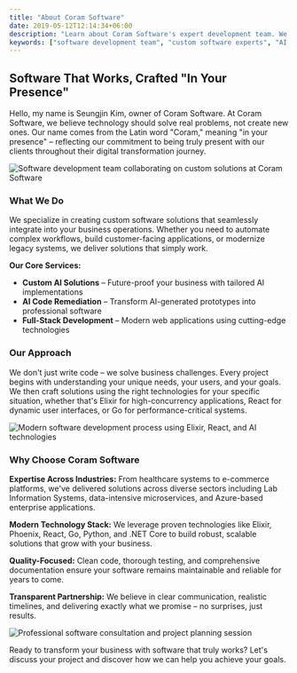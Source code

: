 ```yaml
---
title: "About Coram Software"
date: 2019-05-12T12:14:34+06:00
description: "Learn about Coram Software's expert development team. We create custom software solutions, AI implementations, and modern web applications for businesses across California and nationwide."
keywords: ["software development team", "custom software experts", "AI implementation", "web development company California", "Elixir experts", "React developers"]
---
```


## Software That Works, Crafted "In Your Presence"

Hello, my name is Seungjin Kim, owner of Coram Software. At Coram Software, we believe technology should solve real problems, not create new ones. Our name comes from the Latin word "Coram," meaning "in your presence" – reflecting our commitment to being truly present with our clients throughout their digital transformation journey.

![Software development team collaborating on custom solutions at Coram Software](/images/about/team-collaboration.jpg "Expert software development team working together")

### What We Do

We specialize in creating custom software solutions that seamlessly integrate into your business operations. Whether you need to automate complex workflows, build customer-facing applications, or modernize legacy systems, we deliver solutions that simply work.

**Our Core Services:**
- **Custom AI Solutions** – Future-proof your business with tailored AI implementations
- **AI Code Remediation** – Transform AI-generated prototypes into professional software
- **Full-Stack Development** – Modern web applications using cutting-edge technologies

### Our Approach

We don't just write code – we solve business challenges. Every project begins with understanding your unique needs, your users, and your goals. We then craft solutions using the right technologies for your specific situation, whether that's Elixir for high-concurrency applications, React for dynamic user interfaces, or Go for performance-critical systems.

![Modern software development process using Elixir, React, and AI technologies](/images/about/development-process.jpg "Advanced development methodologies and technology stack")

### Why Choose Coram Software

**Expertise Across Industries:** From healthcare systems to e-commerce platforms, we've delivered solutions across diverse sectors including Lab Information Systems, data-intensive microservices, and Azure-based enterprise applications.

**Modern Technology Stack:** We leverage proven technologies like Elixir, Phoenix, React, Go, Python, and .NET Core to build robust, scalable solutions that grow with your business.

**Quality-Focused:** Clean code, thorough testing, and comprehensive documentation ensure your software remains maintainable and reliable for years to come.

**Transparent Partnership:** We believe in clear communication, realistic timelines, and delivering exactly what we promise – no surprises, just results.

![Professional software consultation and project planning session](/images/about/consultation.jpg "Client consultation for custom software development projects")

Ready to transform your business with software that truly works? Let's discuss your project and discover how we can help you achieve your goals.
